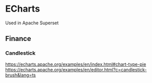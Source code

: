 # ECharts

Used in Apache Superset

## Finance

### Candlestick

https://echarts.apache.org/examples/en/index.html#chart-type-pie
https://echarts.apache.org/examples/en/editor.html?c=candlestick-brush&lang=ts
